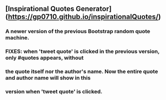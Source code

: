 ## [Inspirational Quotes Generator] (https://gp0710.github.io/inspirationalQuotes/)
### A newer version of the previous Bootstrap random quote machine.
### FIXES: when 'tweet quote' is clicked in the previous version, only #quotes appears, without
### the quote itself nor the author's name. Now the entire quote and author name will show in this
### version when 'tweet quote' is clicked.

